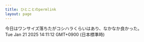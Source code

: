 ```yaml
---
title: ひとことのpermlink
layout: page
---
```

<div class="box" dt="1737436272349">
  今日はワンサイズ落ちたがコシハラくらいはあり、なかなか良かった。
  <div class="content is-small">Tue Jan 21 2025 14:11:12 GMT+0900 (日本標準時)</div>
</div>